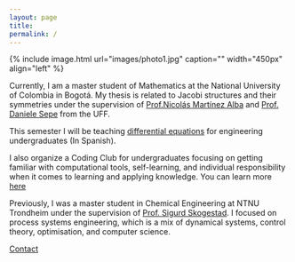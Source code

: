 ```yaml
---
layout: page
title: 
permalink: /
---
```


{% include image.html url="images/photo1.jpg" caption="" width="450px" align="left" %}

Currently, I am a master student of Mathematics at the National University of Colombia in Bogotá. 
My thesis is related to Jacobi structures and their symmetries under the supervision of [Prof.Nicolás Martínez Alba](https://sites.google.com/unal.edu.co/sem-interaccionesgeomfisica/organizadores/nicol%C3%A1s-mart%C3%ADnez?authuser=0) and [Prof. Daniele Sepe](https://sites.google.com/site/danielesepemaths/) from the UFF. 

This semester I will be teaching [differential equations](/teaching/ecdif2020ii) for engineering undergraduates (In Spanish).

I also organize a Coding Club for undergraduates focusing on getting familiar with computational tools, self-learning, and individual responsibility when it comes to learning and applying knowledge. You can learn more [here](https://alexaleg.github.io/mathmod)

Previously, I was a master student in Chemical Engineering at NTNU Trondheim under the supervision of [Prof. Sigurd Skogestad](https://folk.ntnu.no/skoge). I focused on process systems engineering, which is a mix of dynamical systems, control theory, optimisation, and computer science.

[Contact](/contact/)
